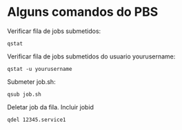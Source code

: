 # Alguns comandos do PBS

Verificar fila de jobs submetidos:

`qstat`


Verificar fila de jobs submetidos do usuario yourusername:

`qstat -u yourusername` 


Submeter job.sh:

`qsub job.sh`


Deletar job da fila. Incluir jobid

`qdel 12345.service1`
